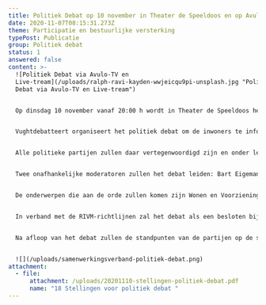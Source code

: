 ```yaml
---
title: Politiek Debat op 10 november in Theater de Speeldoos en op Avulo-TV
date: 2020-11-07T08:15:31.273Z
theme: Participatie en bestuurlijke versterking
typePost: Publicatie
group: Politiek debat
status: 1
answered: false
content: >-
  ![Politiek Debat via Avulo-TV en
  Live-tream](/uploads/ralph-ravi-kayden-wwjeicqu9pi-unsplash.jpg "Politiek
  Debat via Avulo-TV en Live-tream")


  Op dinsdag 10 november vanaf 20:00 h wordt in Theater de Speeldoos het Politiek Debat 2020 gehouden in aanloop op de gemeenteraadsverkiezingen. 


  Vughtdebatteert organiseert het politiek debat om de inwoners te informeren en de politieke partijen optimaal de kans geven te laten zien waar zij voor staan. Uniek aan dit debat is dat vragen van bewoners centraal staan en worden voorgelegd in de vorm van stellingen. Dit debat is voor en door bewoners georganiseerd. Vughtdebatteert is het samenwerkingsverband bestaande uit [VughtParticipeert](https://www.vughtparticipeert.nl/), [Avulo](https://www.avulo.nl/), [Theater de Speeldoos](https://theaterdespeeldoos.nl/) en [Huis73](https://www.huis73.nl/).


  Alle politieke partijen zullen daar vertegenwoordigd zijn en onder leiding van twee onafhankelijke moderatoren met elkaar in debat gaan. Voorafgaande aan het debat zijn 18 stellingen (zie bijlage) geformuleerd waarover de partijen hun standpunten hebben bepaald en kunnen toelichten en verdedigen.


  Twee onafhankelijke moderatoren zullen het debat leiden: Bart Eigeman (voormalig wethouder in Den Bosch) en Jan Peels (freelance journalist en media-allrounder). Aan het begin van het debat krijgen alle partijen de gelegenheid zich kort voor te stellen.


  De onderwerpen die aan de orde zullen komen zijn Wonen en Voorzieningen, Verkeer en Veiligheid, Gezonde en schone Lucht en Natuurbehoud, Burgerparticipatie, Financiën en transparante Besluitvorming.


  In verband met de RIVM-richtlijnen zal het debat als een besloten bijeenkomst worden georganiseerd en zal er geen publiek aanwezig zijn. Het debat zal live worden uitgezonden op Avulo TV (Ziggo kanaal 37, KPN kanaal 1303), via onze [live-stream](https://www.avulo.nl/live-tv), Facebookpagina en het Avulo YouTube-kanaal.


  Na afloop van het debat zullen de standpunten van de partijen op de stellingen worden gepubliceerd. Hiermee willen wij een bijdrage leveren aan een goede informatievoorziening zodat inwoners van de gemeente Vught (Helvoirt, Cromvoirt en Vught) zich kunnen voorbereiden op hun keuze bij de aanstaande gemeenteraadsverkiezingen.


  ![](/uploads/samenwerkingsverband-politiek-debat.png)
attachment:
  - file:
      attachment: /uploads/20201110-stellingen-politiek-debat.pdf
      name: "18 Stellingen voor politiek debat "
---
```

